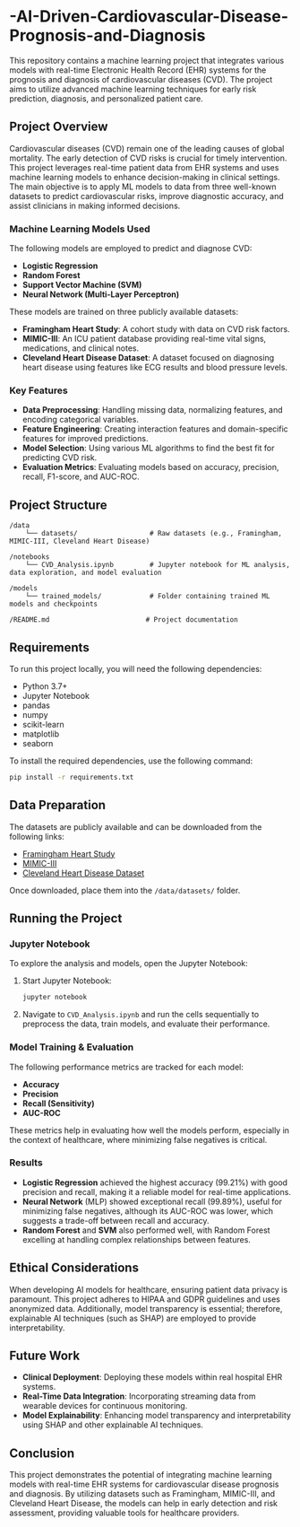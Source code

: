# -AI-Driven-Cardiovascular-Disease-Prognosis-and-Diagnosis

This repository contains a machine learning project that integrates various models with real-time Electronic Health Record (EHR) systems for the prognosis and diagnosis of cardiovascular diseases (CVD). The project aims to utilize advanced machine learning techniques for early risk prediction, diagnosis, and personalized patient care.

## Project Overview

Cardiovascular diseases (CVD) remain one of the leading causes of global mortality. The early detection of CVD risks is crucial for timely intervention. This project leverages real-time patient data from EHR systems and uses machine learning models to enhance decision-making in clinical settings. The main objective is to apply ML models to data from three well-known datasets to predict cardiovascular risks, improve diagnostic accuracy, and assist clinicians in making informed decisions.

### Machine Learning Models Used
The following models are employed to predict and diagnose CVD:

- **Logistic Regression**
- **Random Forest**
- **Support Vector Machine (SVM)**
- **Neural Network (Multi-Layer Perceptron)**

These models are trained on three publicly available datasets:  
- **Framingham Heart Study**: A cohort study with data on CVD risk factors.  
- **MIMIC-III**: An ICU patient database providing real-time vital signs, medications, and clinical notes.  
- **Cleveland Heart Disease Dataset**: A dataset focused on diagnosing heart disease using features like ECG results and blood pressure levels.

### Key Features
- **Data Preprocessing**: Handling missing data, normalizing features, and encoding categorical variables.
- **Feature Engineering**: Creating interaction features and domain-specific features for improved predictions.
- **Model Selection**: Using various ML algorithms to find the best fit for predicting CVD risk.
- **Evaluation Metrics**: Evaluating models based on accuracy, precision, recall, F1-score, and AUC-ROC.

## Project Structure

```
/data
    └── datasets/                  # Raw datasets (e.g., Framingham, MIMIC-III, Cleveland Heart Disease)
    
/notebooks
    └── CVD_Analysis.ipynb         # Jupyter notebook for ML analysis, data exploration, and model evaluation

/models
    └── trained_models/            # Folder containing trained ML models and checkpoints

/README.md                        # Project documentation
```

## Requirements

To run this project locally, you will need the following dependencies:

- Python 3.7+
- Jupyter Notebook
- pandas
- numpy
- scikit-learn
- matplotlib
- seaborn

To install the required dependencies, use the following command:

```bash
pip install -r requirements.txt
```

## Data Preparation

The datasets are publicly available and can be downloaded from the following links:

- [Framingham Heart Study](https://www.framinghamheartstudy.org/)
- [MIMIC-III](https://mimic.mit.edu/)
- [Cleveland Heart Disease Dataset](https://archive.ics.uci.edu/dataset/45/heart+disease)

Once downloaded, place them into the `/data/datasets/` folder.

## Running the Project

### Jupyter Notebook

To explore the analysis and models, open the Jupyter Notebook:

1. Start Jupyter Notebook:
    ```bash
    jupyter notebook
    ```
2. Navigate to `CVD_Analysis.ipynb` and run the cells sequentially to preprocess the data, train models, and evaluate their performance.

### Model Training & Evaluation

The following performance metrics are tracked for each model:

- **Accuracy**
- **Precision**
- **Recall (Sensitivity)**
- **AUC-ROC**

These metrics help in evaluating how well the models perform, especially in the context of healthcare, where minimizing false negatives is critical.

### Results

- **Logistic Regression** achieved the highest accuracy (99.21%) with good precision and recall, making it a reliable model for real-time applications.
- **Neural Network** (MLP) showed exceptional recall (99.89%), useful for minimizing false negatives, although its AUC-ROC was lower, which suggests a trade-off between recall and accuracy.
- **Random Forest** and **SVM** also performed well, with Random Forest excelling at handling complex relationships between features.

## Ethical Considerations

When developing AI models for healthcare, ensuring patient data privacy is paramount. This project adheres to HIPAA and GDPR guidelines and uses anonymized data. Additionally, model transparency is essential; therefore, explainable AI techniques (such as SHAP) are employed to provide interpretability.

## Future Work

- **Clinical Deployment**: Deploying these models within real hospital EHR systems.
- **Real-Time Data Integration**: Incorporating streaming data from wearable devices for continuous monitoring.
- **Model Explainability**: Enhancing model transparency and interpretability using SHAP and other explainable AI techniques.

## Conclusion

This project demonstrates the potential of integrating machine learning models with real-time EHR systems for cardiovascular disease prognosis and diagnosis. By utilizing datasets such as Framingham, MIMIC-III, and Cleveland Heart Disease, the models can help in early detection and risk assessment, providing valuable tools for healthcare providers.
